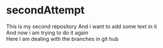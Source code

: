 # secondAttempt
This is my second repository
And i want to add some text in it 
<br>
And now i am trying to do it again
<br>
Here i am dealing with the branches in git hub
